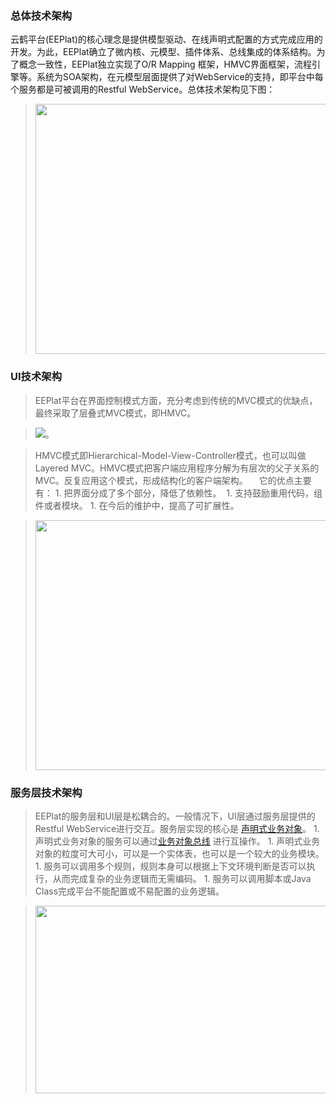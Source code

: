 ### 总体技术架构 ###
云鹤平台(EEPlat)的核心理念是提供模型驱动、在线声明式配置的方式完成应用的开发。为此，EEPlat确立了微内核、元模型、插件体系、总线集成的体系结构。为了概念一致性，EEPlat独立实现了O/R Mapping 框架，HMVC界面框架，流程引擎等。系统为SOA架构，在元模型层面提供了对WebService的支持，即平台中每个服务都是可被调用的Restful WebService。总体技术架构见下图：

> <img width='600' height='400' src='http://eeplat.googlecode.com/files/yiyi_archive.png' />

### UI技术架构 ###
> EEPlat平台在界面控制模式方面，充分考虑到传统的MVC模式的优缺点，最终采取了层叠式MVC模式，即HMVC。

> <img src='http://eeplat.googlecode.com/files/yiyi_ui_hmvc.png' />。

> HMVC模式即Hierarchical-Model-View-Controller模式，也可以叫做Layered MVC。HMVC模式把客户端应用程序分解为有层次的父子关系的MVC。反复应用这个模式，形成结构化的客户端架构。 　它的优点主要有：
    1. 把界面分成了多个部分，降低了依赖性。 
    1. 支持鼓励重用代码，组件或者模块。
    1. 在今后的维护中，提高了可扩展性。




> <img width='600' height='400' src='http://eeplat.googlecode.com/files/yiyi_ui_archive.png' />


### 服务层技术架构 ###
> EEPlat的服务层和UI层是松耦合的。一般情况下，UI层通过服务层提供的Restful WebService进行交互。服务层实现的核心是 [声明式业务对象](BasicTheory.md)。
    1. 声明式业务对象的服务可以通过[业务对象总线](BusinessObjectBus.md) 进行互操作。
    1. 声明式业务对象的粒度可大可小，可以是一个实体表，也可以是一个较大的业务模块。
    1. 服务可以调用多个规则，规则本身可以根据上下文环境判断是否可以执行，从而完成复杂的业务逻辑而无需编码。
    1. 服务可以调用脚本或Java Class完成平台不能配置或不易配置的业务逻辑。

> <img width='600' height='300' src='http://eeplat.googlecode.com/files/yiyi_bo_archive.png' />
